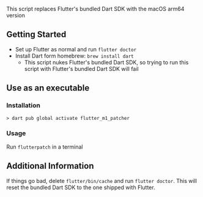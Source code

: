 This script replaces Flutter's bundled Dart SDK with the macOS arm64 version

## Getting Started
- Set up Flutter as normal and run `flutter doctor`
- Install Dart form homebrew: `brew install dart`
  - This script nukes Flutter's bundled Dart SDK, so trying to run this script with Flutter's bundled Dart SDK will fail

## Use as an executable

### Installation
```console
> dart pub global activate flutter_m1_patcher
```

### Usage
Run `flutterpatch` in a terminal

## Additional Information
If things go bad, delete `flutter/bin/cache` and run `flutter doctor`. This will reset the bundled Dart SDK to the one shipped with Flutter.
